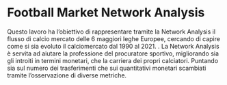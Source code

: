 # Football Market Network Analysis

Questo lavoro ha l’obiettivo di rappresentare tramite la Network Analysis il
flusso di calcio mercato delle 6 maggiori leghe Europee, cercando di capire
come si sia evoluto il calciomercato dal 1990 al 2021. .
La Network Analysis è servita ad aiutare la professione del procuratore sportivo,
migliorando sia gli introiti in termini monetari, che la carriera dei propri
calciatori. Puntando sia sul numero dei trasferimenti che sui quantitativi monetari
scambiati tramite l’osservazione di diverse metriche.
